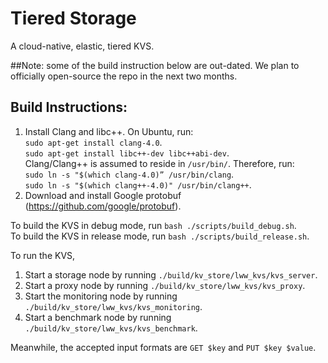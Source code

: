 # Tiered Storage

A cloud-native, elastic, tiered KVS.

##Note: some of the build instruction below are out-dated. We plan to officially open-source the repo in the next two months.

## Build Instructions:

1. Install Clang and libc++.
On Ubuntu, run:<br />
`sudo apt-get install clang-4.0`.<br />
`sudo apt-get install libc++-dev libc++abi-dev`.<br />
Clang/Clang++ is assumed to reside in `/usr/bin/`. Therefore, run:<br />
`sudo ln -s "$(which clang-4.0)” /usr/bin/clang`.<br />
`sudo ln -s "$(which clang++-4.0)" /usr/bin/clang++`.
2. Download and install Google protobuf (https://github.com/google/protobuf).

To build the KVS in debug mode, run `bash ./scripts/build_debug.sh`.<br />
To build the KVS in release mode, run `bash ./scripts/build_release.sh`.<br />

To run the KVS,

1. Start a storage node by running `./build/kv_store/lww_kvs/kvs_server`.
2. Start a proxy node by running `./build/kv_store/lww_kvs/kvs_proxy`.
3. Start the monitoring node by running `./build/kv_store/lww_kvs/kvs_monitoring`.
4. Start a benchmark node by running `./build/kv_store/lww_kvs/kvs_benchmark`.

Meanwhile, the accepted input formats are `GET $key` and `PUT $key $value`.
